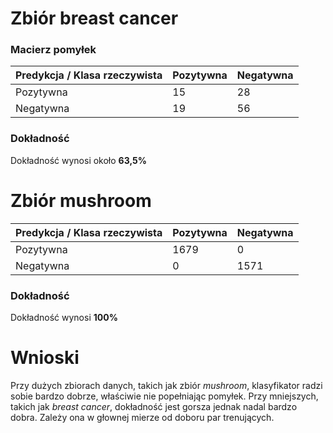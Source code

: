 # Zbiór breast cancer

### Macierz pomyłek

| Predykcja / Klasa rzeczywista | Pozytywna | Negatywna |
| ----------------------------- | --------- | --------- |
| Pozytywna                     | 15        | 28        |
| Negatywna                     | 19        | 56        |

### Dokładność

Dokładność wynosi około **63,5%**

# Zbiór mushroom

| Predykcja / Klasa rzeczywista | Pozytywna | Negatywna |
| ----------------------------- | --------- | --------- |
| Pozytywna                     | 1679      | 0         |
| Negatywna                     | 0         | 1571      |

### Dokładność

Dokładność wynosi **100%**

# Wnioski

Przy dużych zbiorach danych, takich jak zbiór *mushroom*, klasyfikator radzi sobie bardzo dobrze, właściwie nie popełniając pomyłek.
Przy mniejszych, takich jak *breast cancer*, dokładność jest gorsza jednak nadal bardzo dobra.
Zależy ona w głownej mierze od doboru par trenujących.